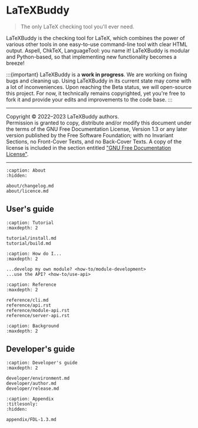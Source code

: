 # LaTeXBuddy

> The only LaTeX checking tool you'll ever need.

LaTeXBuddy is the checking tool for LaTeX, which combines the power of various
other tools in one easy-to-use command-line tool with clear HTML output.
Aspell, ChkTeX, LanguageTool: you name it! LaTeXBuddy is modular and
Python-based, so that implementing new functionality becomes a breeze!

:::{important}
LaTeXBuddy is a **work in progress**. We are working on fixing bugs and cleaning up.
Using LaTeXBuddy in its current state may come with a lot of inconveniences.
Upon reaching the Beta status, we will open-source this project. For now, it technically
remains copyrighted, yet you're free to fork it and provide your edits and
improvements to the code base.
:::

---

Copyright © 2022–2023 LaTeXBuddy authors.\
Permission is granted to copy, distribute and/or modify this document
under the terms of the GNU Free Documentation License, Version 1.3
or any later version published by the Free Software Foundation;
with no Invariant Sections, no Front-Cover Texts, and no Back-Cover Texts.
A copy of the license is included in the section entitled
["GNU Free Documentation License"](appendix/FDL-1.3).

---

```{toctree}
:caption: About
:hidden:

about/changelog.md
about/licence.md
```

## User's guide

```{toctree}
:caption: Tutorial
:maxdepth: 2

tutorial/install.md
tutorial/build.md
```

```{toctree}
:caption: How do I...
:maxdepth: 2

...develop my own module? <how-to/module-development>
...use the API? <how-to/use-api>
```

```{toctree}
:caption: Reference
:maxdepth: 2

reference/cli.md
reference/api.rst
reference/module-api.rst
reference/server-api.rst
```

```{toctree}
:caption: Background
:maxdepth: 2
```

## Developer's guide

```{toctree}
:caption: Developer's guide
:maxdepth: 2

developer/environment.md
developer/author.md
developer/release.md
```

```{toctree}
:caption: Appendix
:titlesonly:
:hidden:

appendix/FDL-1.3.md
```
